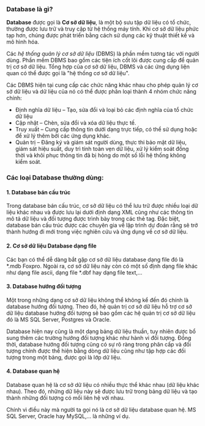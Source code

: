 ### Database là gì?

**Database** được gọi là **Cơ sở dữ liệu**, là một bộ sưu tập dữ liệu có tổ chức, thường được lưu trữ và truy cập từ hệ thống máy tính. Khi cơ sở dữ liệu phức tạp hơn, chúng được phát triển bằng cách sử dụng các kỹ thuật thiết kế và mô hình hóa.

Các *hệ thống quản lý cơ sở dữ liệu* (DBMS) là phần mềm tương tác với người dùng. Phần mềm DBMS bao gồm các tiện ích cốt lõi được cung cấp để quản trị cơ sở dữ liệu. Tổng hợp của cơ sở dữ liệu, DBMS và các ứng dụng liện quan có thể được gọi là "hệ thống cơ sở dữ liệu".

Các DBMS hiện tại cung cấp các chức năng khác nhau cho phép quản lý cơ sở dữ liệu và dữ liệu của nó có thể được phân loại thành 4 nhóm chức năng chính:

- Định nghĩa dữ liệu – Tạo, sửa đổi và loại bỏ các định nghĩa của tổ chức dữ liệu
- Cập nhật – Chèn, sửa đổi và xóa dữ liệu thực tế.
- Truy xuất – Cung cấp thông tin dưới dạng trực tiếp, có thể sử dụng hoặc để xử lý thêm bởi các ứng dụng khác.
- Quản trị – Đăng ký và giám sát người dùng, thực thi bảo mật dữ liệu, giám sát hiệu suất, duy trì tính toàn vẹn dữ liệu, xử lý kiểm soát đồng thời và khôi phục thông tin đã bị hỏng do một số lỗi hệ thống không kiểm soát.

### Các loại Database thường dùng:

#### 1. Database bán cấu trúc
Trong database bán cấu trúc, cơ sở dữ liệu có thể lưu trữ được nhiều loại dữ liệu khác nhau và được lưu lại dưới định dạng XML cũng như các thông tin mô tả dữ liệu và đối tượng được trình bày trong các thẻ tag. Đặc biệt, database bán cấu trúc được các chuyên gia về lập trình dự đoán rằng sẽ trở thành hướng đi mới trong việc nghiên cứu và ứng dụng về cơ sở dữ liệu.

#### 2. Cơ sở dữ liệu Database dạng file
Các bạn có thể dễ dàng bắt gặp cơ sở dữ liệu database  dạng file đó là *.mdb Foxpro. Ngoài ra, cơ sở dữ liệu này còn có một số định dạng file khác như dạng file ascii, dạng file *.dbf hay dạng file text,…

#### 3. Database hướng đối tượng
Một trong những dạng cơ sở dữ liệu không thể không kể đến đó chính là database hướng đối tượng. Theo đó, hệ quản trị cơ sở dữ liệu hỗ trợ cơ sở dữ liệu database hướng đối tượng sẽ bao gồm các hệ quản trị cơ sở dữ liệu đó là  MS SQL Server, Postgres và Oracle.


Database hiện nay cũng là một dạng bảng dữ liệu thuần, tuy nhiên được bổ sung thêm các trường hướng đối tượng khác như hành vi đối tượng. Đồng thời, database hướng đối tượng cũng có sự rõ ràng trong phân cấp và đối tượng chính được thể hiện bằng dòng dữ liệu cũng như tập hợp các đối tượng trong một bảng, được gọi là lớp dữ liệu.
#### 4. Database quan hệ
Database quan hệ là cơ sở dữ liệu có nhiều thực thể khác nhau (dữ liệu khác nhau). Theo đó, những dữ liệu này sẽ được lưu trữ trong bảng dữ liệu và tạo thành những đối tượng có mối liên hệ với nhau.

Chính vì điều này mà người ta gọi nó là cơ sở dữ liệu database quan hệ. MS SQL Server, Oracle hay MySQL,… là những ví dụ.
